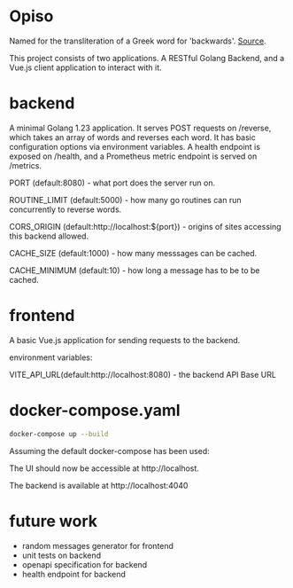# Opiso

Named for the transliteration of a Greek word for 'backwards'. [Source](https://glosbe.com/en/grc/backwards).

This project consists of two applications. A RESTful Golang Backend, and a Vue.js client application to interact with it.

# backend
A minimal Golang 1.23 application. It serves POST requests on /reverse, which takes an array of words and reverses each word. It has basic configuration options via environment variables. A health endpoint is exposed on /health, and a Prometheus metric endpoint is served on /metrics.

PORT (default:8080) - what port does the server run on.

ROUTINE_LIMIT (default:5000) - how many go routines can run concurrently to reverse words. 

CORS_ORIGIN (default:http://localhost:${port}) - origins of sites accessing this backend allowed. 

CACHE_SIZE (default:1000) - how many messsages can be cached.

CACHE_MINIMUM (default:10) - how long a message has to be to be cached.


# frontend
A basic Vue.js application for sending requests to the backend.

environment variables:

VITE_API_URL(default:http://localhost:8080) - the backend API Base URL

# docker-compose.yaml
```bash
docker-compose up --build
```

Assuming the default docker-compose has been used:

The UI should now be accessible at http://localhost.

The backend is available at http://localhost:4040

# future work
- random messages generator for frontend
- unit tests on backend
- openapi specification for backend
- health endpoint for backend